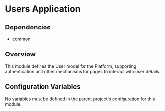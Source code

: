 # Users Application

## Dependencies
* common

## Overview
This module defines the User model for the Platform, supporting authentication and other mechanisms for pages to
interact with user details.

## Configuration Variables
No variables must be defined in the parent project's configuration for this module.